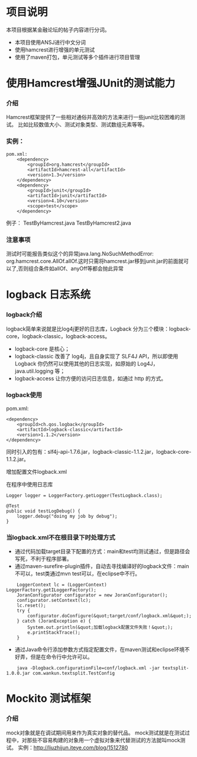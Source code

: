 # 项目说明
  本项目根据某金融论坛的帖子内容进行分词。
  
  * 本项目使用ANSJ进行中文分词
  * 使用hamcrest进行增强的单元测试
  * 使用了maven打包，单元测试等多个插件进行项目管理
  
# 使用Hamcrest增强JUnit的测试能力
### 介绍
  
  Hamcrest框架提供了一些相对通俗并高效的方法来进行一些junit比较困难的测试。  比如比较数值大小、测试对象类型、测试数组元素等等。
  
### 实例：
	pom.xml:
		<dependency>
			<groupId>org.hamcrest</groupId>
			<artifactId>hamcrest-all</artifactId>
			<version>1.3</version>
		</dependency>
		<dependency>
			<groupId>junit</groupId>
			<artifactId>junit</artifactId>
			<version>4.10</version>
			<scope>test</scope>
		</dependency>
	
  例子：
    TestByHamcrest.java
    TestByHamcrest2.java
### 注意事项
  测试时可能报告类似这个的异常java.lang.NoSuchMethodError: org.hamcrest.core.AllOf.allOf.这时只需将hamcrest.jar移到junit.jar的前面就可以了,否则组合条件如allOf、anyOff等都会抛此异常
 
# logback 日志系统

### logback介绍 
  logback简单来说就是比log4j更好的日志库，Logback 分为三个模块：logback-core，logback-classic，logback-access。

  * logback-core 是核心；
  * logback-classic 改善了 log4j，且自身实现了 SLF4J API，所以即使用 Logback 你仍然可以使用其他的日志实现，如原始的 Log4J，java.util.logging 等；
  * logback-access 让你方便的访问日志信息，如通过 http 的方式。

### logback使用 
 pom.xml:
 
 	<dependency>
		<groupId>ch.qos.logback</groupId>
		<artifactId>logback-classic</artifactId>
		<version>1.1.2</version>
	</dependency>
	
  同时引入的包有：slf4j-api-1.7.6.jar，logback-classic-1.1.2.jar，logback-core-1.1.2.jar。
  
  增加配置文件logback.xml
  
 在程序中使用日志库
 
	Logger logger = LoggerFactory.getLogger(TestLogback.class);

	@Test
	public void testLogDebug() {
		logger.debug("doing my job by debug");
	} 
 
### 当logback.xml不在根目录下时处理方式
  * 通过代码加载target目录下配置的方式：main和test均测试通过，但是路径会写死，不利于程序部署。
  * 通过maven-surefire-plugin插件，自动去寻找编译好的logback文件：main不可以，test类通过mvn test可以，在eclipse中不行。
```
	LoggerContext lc = (LoggerContext) LoggerFactory.getILoggerFactory();
	JoranConfigurator configurator = new JoranConfigurator();
	configurator.setContext(lc);
	lc.reset();
	try {
		configurator.doConfigure(&quot;target/conf/logback.xml&quot;);
	} catch (JoranException e) {
		System.out.println(&quot;加载logback配置文件失败！&quot;);
		e.printStackTrace();
	}
```
  * 通过Java命令行添加参数方式指定配置文件，在maven测试和eclipse环境不好弄，但是在命令行中允许可以。
```
	java -Dlogback.configurationFile=conf/logback.xml -jar textsplit-1.0.0.jar com.wankun.textsplit.TestConfig
```

# Mockito 测试框架
### 介绍 
  mock对象就是在调试期间用来作为真实对象的替代品。
  mock测试就是在测试过程中，对那些不容易构建的对象用一个虚拟对象来代替测试的方法就叫mock测试。
  实例：http://liuzhijun.iteye.com/blog/1512780
